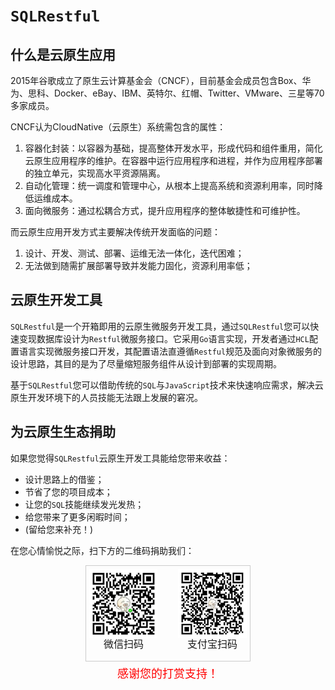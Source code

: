 # `SQLRestful`

## 什么是云原生应用

2015年谷歌成立了原生云计算基金会（CNCF），目前基金会成员包含Box、华为、思科、Docker、eBay、IBM、英特尔、红帽、Twitter、VMware、三星等70多家成员。

CNCF认为CloudNative（云原生）系统需包含的属性：

 1. 容器化封装：以容器为基础，提高整体开发水平，形成代码和组件重用，简化云原生应用程序的维护。在容器中运行应用程序和进程，并作为应用程序部署的独立单元，实现高水平资源隔离。
 2. 自动化管理：统一调度和管理中心，从根本上提高系统和资源利用率，同时降低运维成本。
 3. 面向微服务：通过松耦合方式，提升应用程序的整体敏捷性和可维护性。

而云原生应用开发方式主要解决传统开发面临的问题：

 1. 设计、开发、测试、部署、运维无法一体化，迭代困难；
 2. 无法做到随需扩展部署导致并发能力固化，资源利用率低；

## 云原生开发工具

`SQLRestful`是一个开箱即用的云原生微服务开发工具，通过`SQLRestful`您可以快速变现数据库设计为`Restful`微服务接口。它采用`Go`语言实现，开发者通过`HCL`配置语言实现微服务接口开发，其配置语法直遵循`Restful`规范及面向对象微服务的设计思路，其目的是为了尽量缩短服务组件从设计到部署的实现周期。

基于`SQLRestful`您可以借助传统的`SQL`与`JavaScript`技术来快速响应需求，解决云原生开发环境下的人员技能无法跟上发展的窘况。

## 为云原生生态捐助

如果您觉得`SQLRestful`云原生开发工具能给您带来收益：

  - 设计思路上的借鉴；
  - 节省了您的项目成本；
  - 让您的`SQL`技能继续发光发热；
  - 给您带来了更多闲暇时间；
  - (留给您来补充！)

在您心情愉悦之际，扫下方的二维码捐助我们： 

<div style="margin:5px auto; width:262px; height:152px;border:1px solid #ccc;">
<div style="float:left; margin:5px 5px 0;">
  <img src="img/wechat_qrcode.jpg" width="110px" height="110px">
  <div style="text-align:center; font-size:16px;margin-top: -6px;">微信扫码</div></div>
<div style="float:right; margin:5px 5px 0;">
  <img src="img/alipay_qrcode.jpg" width="110px" height="110px">
  <div style="text-align:center;font-size:16px;margin-top: -6px;">支付宝扫码</div></div>
</div>
<div style="text-align:center; font-size:18px; color:#FF0000;">感谢您的打赏支持！</div>
